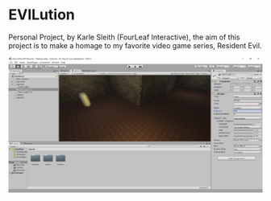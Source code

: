 # EVILution
Personal Project,  by Karle Sleith (FourLeaf Interactive), the aim of this project is to make a homage to my favorite video game series, Resident Evil.


![Screenshot](https://github.com/karlesleith/Evilution/blob/master/Screenshots/DevCapture3.PNG)
